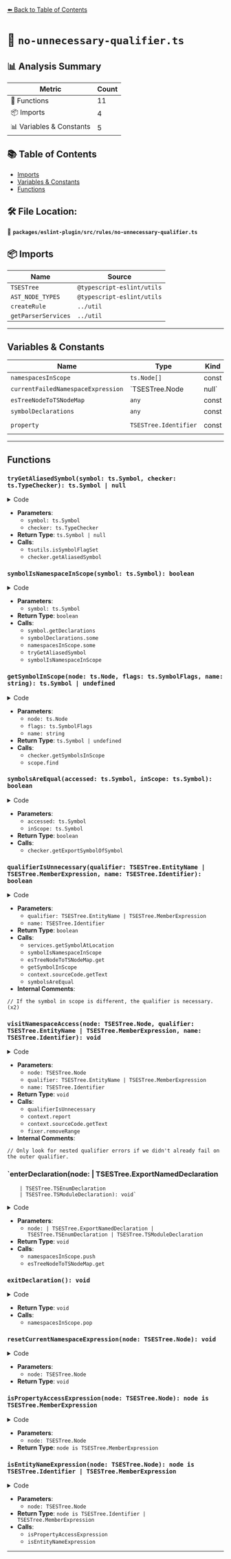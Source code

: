 [⬅️ Back to Table of Contents](../../../../index.md)

# 📄 `no-unnecessary-qualifier.ts`

## 📊 Analysis Summary

| Metric | Count |
|--------|-------|
| 🔧 Functions | 11 |
| 📦 Imports | 4 |
| 📊 Variables & Constants | 5 |

## 📚 Table of Contents

- [Imports](#imports)
- [Variables & Constants](#variables-constants)
- [Functions](#functions)

## 🛠️ File Location:
📂 **`packages/eslint-plugin/src/rules/no-unnecessary-qualifier.ts`**

## 📦 Imports

| Name | Source |
|------|--------|
| `TSESTree` | `@typescript-eslint/utils` |
| `AST_NODE_TYPES` | `@typescript-eslint/utils` |
| `createRule` | `../util` |
| `getParserServices` | `../util` |


---

## Variables & Constants

| Name | Type | Kind | Value | Exported |
|------|------|------|-------|----------|
| `namespacesInScope` | `ts.Node[]` | const | `[]` | ✗ |
| `currentFailedNamespaceExpression` | `TSESTree.Node | null` | let/var | `null` | ✗ |
| `esTreeNodeToTSNodeMap` | `any` | const | `services.esTreeNodeToTSNodeMap` | ✗ |
| `symbolDeclarations` | `any` | const | `symbol.getDeclarations() ?? []` | ✗ |
| `property` | `TSESTree.Identifier` | const | `node.property as TSESTree.Identifier` | ✗ |


---

## Functions

### `tryGetAliasedSymbol(symbol: ts.Symbol, checker: ts.TypeChecker): ts.Symbol | null`

<details><summary>Code</summary>

```ts
function tryGetAliasedSymbol(
      symbol: ts.Symbol,
      checker: ts.TypeChecker,
    ): ts.Symbol | null {
      return tsutils.isSymbolFlagSet(symbol, ts.SymbolFlags.Alias)
        ? checker.getAliasedSymbol(symbol)
        : null;
    }
```
</details>

- **Parameters**:
  - `symbol: ts.Symbol`
  - `checker: ts.TypeChecker`
- **Return Type**: `ts.Symbol | null`
- **Calls**:
  - `tsutils.isSymbolFlagSet`
  - `checker.getAliasedSymbol`
### `symbolIsNamespaceInScope(symbol: ts.Symbol): boolean`

<details><summary>Code</summary>

```ts
function symbolIsNamespaceInScope(symbol: ts.Symbol): boolean {
      const symbolDeclarations = symbol.getDeclarations() ?? [];

      if (
        symbolDeclarations.some(decl =>
          namespacesInScope.some(ns => ns === decl),
        )
      ) {
        return true;
      }

      const alias = tryGetAliasedSymbol(symbol, checker);

      return alias != null && symbolIsNamespaceInScope(alias);
    }
```
</details>

- **Parameters**:
  - `symbol: ts.Symbol`
- **Return Type**: `boolean`
- **Calls**:
  - `symbol.getDeclarations`
  - `symbolDeclarations.some`
  - `namespacesInScope.some`
  - `tryGetAliasedSymbol`
  - `symbolIsNamespaceInScope`
### `getSymbolInScope(node: ts.Node, flags: ts.SymbolFlags, name: string): ts.Symbol | undefined`

<details><summary>Code</summary>

```ts
function getSymbolInScope(
      node: ts.Node,
      flags: ts.SymbolFlags,
      name: string,
    ): ts.Symbol | undefined {
      const scope = checker.getSymbolsInScope(node, flags);

      return scope.find(scopeSymbol => scopeSymbol.name === name);
    }
```
</details>

- **Parameters**:
  - `node: ts.Node`
  - `flags: ts.SymbolFlags`
  - `name: string`
- **Return Type**: `ts.Symbol | undefined`
- **Calls**:
  - `checker.getSymbolsInScope`
  - `scope.find`
### `symbolsAreEqual(accessed: ts.Symbol, inScope: ts.Symbol): boolean`

<details><summary>Code</summary>

```ts
function symbolsAreEqual(accessed: ts.Symbol, inScope: ts.Symbol): boolean {
      return accessed === checker.getExportSymbolOfSymbol(inScope);
    }
```
</details>

- **Parameters**:
  - `accessed: ts.Symbol`
  - `inScope: ts.Symbol`
- **Return Type**: `boolean`
- **Calls**:
  - `checker.getExportSymbolOfSymbol`
### `qualifierIsUnnecessary(qualifier: TSESTree.EntityName | TSESTree.MemberExpression, name: TSESTree.Identifier): boolean`

<details><summary>Code</summary>

```ts
function qualifierIsUnnecessary(
      qualifier: TSESTree.EntityName | TSESTree.MemberExpression,
      name: TSESTree.Identifier,
    ): boolean {
      const namespaceSymbol = services.getSymbolAtLocation(qualifier);

      if (
        namespaceSymbol == null ||
        !symbolIsNamespaceInScope(namespaceSymbol)
      ) {
        return false;
      }

      const accessedSymbol = services.getSymbolAtLocation(name);

      if (accessedSymbol == null) {
        return false;
      }

      // If the symbol in scope is different, the qualifier is necessary.
      const tsQualifier = esTreeNodeToTSNodeMap.get(qualifier);
      const fromScope = getSymbolInScope(
        tsQualifier,
        accessedSymbol.flags,
        context.sourceCode.getText(name),
      );

      return !!fromScope && symbolsAreEqual(accessedSymbol, fromScope);
    }
```
</details>

- **Parameters**:
  - `qualifier: TSESTree.EntityName | TSESTree.MemberExpression`
  - `name: TSESTree.Identifier`
- **Return Type**: `boolean`
- **Calls**:
  - `services.getSymbolAtLocation`
  - `symbolIsNamespaceInScope`
  - `esTreeNodeToTSNodeMap.get`
  - `getSymbolInScope`
  - `context.sourceCode.getText`
  - `symbolsAreEqual`
- **Internal Comments**:
```
// If the symbol in scope is different, the qualifier is necessary. (x2)
```

### `visitNamespaceAccess(node: TSESTree.Node, qualifier: TSESTree.EntityName | TSESTree.MemberExpression, name: TSESTree.Identifier): void`

<details><summary>Code</summary>

```ts
function visitNamespaceAccess(
      node: TSESTree.Node,
      qualifier: TSESTree.EntityName | TSESTree.MemberExpression,
      name: TSESTree.Identifier,
    ): void {
      // Only look for nested qualifier errors if we didn't already fail on the outer qualifier.
      if (
        !currentFailedNamespaceExpression &&
        qualifierIsUnnecessary(qualifier, name)
      ) {
        currentFailedNamespaceExpression = node;
        context.report({
          node: qualifier,
          messageId: 'unnecessaryQualifier',
          data: {
            name: context.sourceCode.getText(name),
          },
          fix(fixer) {
            return fixer.removeRange([qualifier.range[0], name.range[0]]);
          },
        });
      }
    }
```
</details>

- **Parameters**:
  - `node: TSESTree.Node`
  - `qualifier: TSESTree.EntityName | TSESTree.MemberExpression`
  - `name: TSESTree.Identifier`
- **Return Type**: `void`
- **Calls**:
  - `qualifierIsUnnecessary`
  - `context.report`
  - `context.sourceCode.getText`
  - `fixer.removeRange`
- **Internal Comments**:
```
// Only look for nested qualifier errors if we didn't already fail on the outer qualifier.
```

### `enterDeclaration(node: | TSESTree.ExportNamedDeclaration
        | TSESTree.TSEnumDeclaration
        | TSESTree.TSModuleDeclaration): void`

<details><summary>Code</summary>

```ts
function enterDeclaration(
      node:
        | TSESTree.ExportNamedDeclaration
        | TSESTree.TSEnumDeclaration
        | TSESTree.TSModuleDeclaration,
    ): void {
      namespacesInScope.push(esTreeNodeToTSNodeMap.get(node));
    }
```
</details>

- **Parameters**:
  - `node: | TSESTree.ExportNamedDeclaration
        | TSESTree.TSEnumDeclaration
        | TSESTree.TSModuleDeclaration`
- **Return Type**: `void`
- **Calls**:
  - `namespacesInScope.push`
  - `esTreeNodeToTSNodeMap.get`
### `exitDeclaration(): void`

<details><summary>Code</summary>

```ts
function exitDeclaration(): void {
      namespacesInScope.pop();
    }
```
</details>

- **Return Type**: `void`
- **Calls**:
  - `namespacesInScope.pop`
### `resetCurrentNamespaceExpression(node: TSESTree.Node): void`

<details><summary>Code</summary>

```ts
function resetCurrentNamespaceExpression(node: TSESTree.Node): void {
      if (node === currentFailedNamespaceExpression) {
        currentFailedNamespaceExpression = null;
      }
    }
```
</details>

- **Parameters**:
  - `node: TSESTree.Node`
- **Return Type**: `void`
### `isPropertyAccessExpression(node: TSESTree.Node): node is TSESTree.MemberExpression`

<details><summary>Code</summary>

```ts
function isPropertyAccessExpression(
      node: TSESTree.Node,
    ): node is TSESTree.MemberExpression {
      return node.type === AST_NODE_TYPES.MemberExpression && !node.computed;
    }
```
</details>

- **Parameters**:
  - `node: TSESTree.Node`
- **Return Type**: `node is TSESTree.MemberExpression`
### `isEntityNameExpression(node: TSESTree.Node): node is TSESTree.Identifier | TSESTree.MemberExpression`

<details><summary>Code</summary>

```ts
function isEntityNameExpression(
      node: TSESTree.Node,
    ): node is TSESTree.Identifier | TSESTree.MemberExpression {
      return (
        node.type === AST_NODE_TYPES.Identifier ||
        (isPropertyAccessExpression(node) &&
          isEntityNameExpression(node.object))
      );
    }
```
</details>

- **Parameters**:
  - `node: TSESTree.Node`
- **Return Type**: `node is TSESTree.Identifier | TSESTree.MemberExpression`
- **Calls**:
  - `isPropertyAccessExpression`
  - `isEntityNameExpression`

---